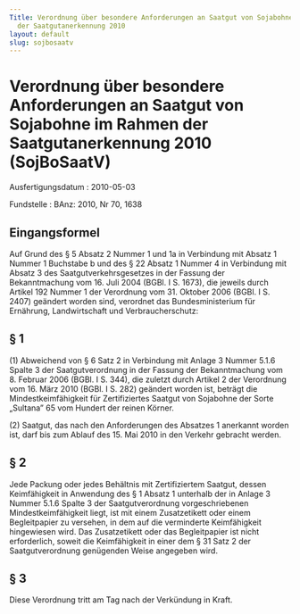 ```yaml
---
Title: Verordnung über besondere Anforderungen an Saatgut von Sojabohne im Rahmen
  der Saatgutanerkennung 2010
layout: default
slug: sojbosaatv
---
```


# Verordnung über besondere Anforderungen an Saatgut von Sojabohne im Rahmen der Saatgutanerkennung 2010 (SojBoSaatV)

Ausfertigungsdatum
:   2010-05-03

Fundstelle
:   BAnz: 2010, Nr 70, 1638


## Eingangsformel

Auf Grund des § 5 Absatz 2 Nummer 1 und 1a in Verbindung mit Absatz 1
Nummer 1 Buchstabe b und des § 22 Absatz 1 Nummer 4 in Verbindung mit
Absatz 3 des Saatgutverkehrsgesetzes in der Fassung der Bekanntmachung
vom 16. Juli 2004 (BGBl. I S. 1673), die jeweils durch Artikel 192
Nummer 1 der Verordnung vom 31. Oktober 2006 (BGBl. I S. 2407)
geändert worden sind, verordnet das Bundesministerium für Ernährung,
Landwirtschaft und Verbraucherschutz:


## § 1

(1) Abweichend von § 6 Satz 2 in Verbindung mit Anlage 3 Nummer 5.1.6
Spalte 3 der Saatgutverordnung in der Fassung der Bekanntmachung vom
8\. Februar 2006 (BGBl. I S. 344), die zuletzt durch Artikel 2 der
Verordnung vom 16. März 2010 (BGBl. I S. 282) geändert worden ist,
beträgt die Mindestkeimfähigkeit für Zertifiziertes Saatgut von
Sojabohne der Sorte „Sultana” 65 vom Hundert der reinen Körner.

(2) Saatgut, das nach den Anforderungen des Absatzes 1 anerkannt
worden ist, darf bis zum Ablauf des 15. Mai 2010 in den Verkehr
gebracht werden.


## § 2

Jede Packung oder jedes Behältnis mit Zertifiziertem Saatgut, dessen
Keimfähigkeit in Anwendung des § 1 Absatz 1 unterhalb der in Anlage 3
Nummer 5.1.6 Spalte 3 der Saatgutverordnung vorgeschriebenen
Mindestkeimfähigkeit liegt, ist mit einem Zusatzetikett oder einem
Begleitpapier zu versehen, in dem auf die verminderte Keimfähigkeit
hingewiesen wird. Das Zusatzetikett oder das Begleitpapier ist nicht
erforderlich, soweit die Keimfähigkeit in einer dem § 31 Satz 2 der
Saatgutverordnung genügenden Weise angegeben wird.


## § 3

Diese Verordnung tritt am Tag nach der Verkündung in Kraft.

